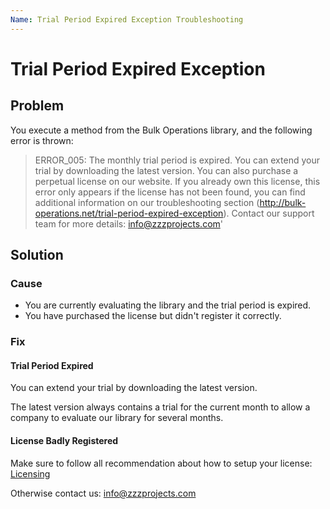 ```yaml
---
Name: Trial Period Expired Exception Troubleshooting
---
```


# Trial Period Expired Exception

## Problem

You execute a method from the Bulk Operations library, and the following error is thrown:

> ERROR_005: The monthly trial period is expired. You can extend your trial by downloading the latest version. You can also purchase a perpetual license on our website. If you already own this license, this error only appears if the license has not been found, you can find additional information on our troubleshooting section (http://bulk-operations.net/trial-period-expired-exception). Contact our support team for more details: <a href="mailto:info@zzzprojects.com">info@zzzprojects.com</a>'

## Solution

### Cause

- You are currently evaluating the library and the trial period is expired.
- You have purchased the license but didn't register it correctly.

### Fix

#### Trial Period Expired

You can extend your trial by downloading the latest version.

The latest version always contains a trial for the current month to allow a company to evaluate our library for several months.

#### License Badly Registered

Make sure to follow all recommendation about how to setup your license: [Licensing](/licensing)

Otherwise contact us: <a href="mailto:info@zzzprojects.com">info@zzzprojects.com</a>
